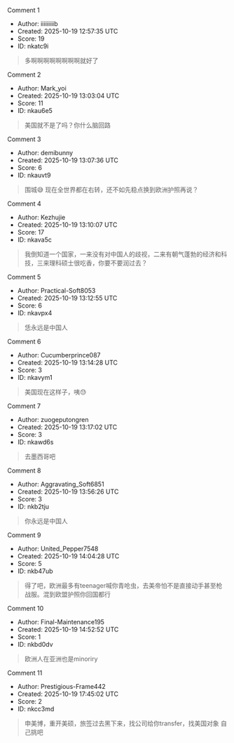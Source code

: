 Comment 1

- Author: iiiiiiiiib
- Created: 2025-10-19 12:57:35 UTC
- Score: 19
- ID: nkatc9i

> 多啊啊啊啊啊啊啊啊就好了

Comment 2

- Author: Mark_yoi
- Created: 2025-10-19 13:03:04 UTC
- Score: 11
- ID: nkau6e5

> 美国就不是了吗？你什么脑回路

Comment 3

- Author: demibunny
- Created: 2025-10-19 13:07:36 UTC
- Score: 6
- ID: nkauvt9

> 围城😅
> 现在全世界都在右转，还不如先稳点换到欧洲护照再说？

Comment 4

- Author: Kezhujie
- Created: 2025-10-19 13:10:07 UTC
- Score: 17
- ID: nkava5c

> 我倒知道一个国家，一来没有对中国人的歧视，二来有朝气蓬勃的经济和科技，三来理科硕士很吃香，你要不要润过去？

Comment 5

- Author: Practical-Soft8053
- Created: 2025-10-19 13:12:55 UTC
- Score: 6
- ID: nkavpx4

> 恁永远是中国人

Comment 6

- Author: Cucumberprince087
- Created: 2025-10-19 13:14:28 UTC
- Score: 3
- ID: nkavym1

> 美国现在这样子，咦😓

Comment 7

- Author: zuogeputongren
- Created: 2025-10-19 13:17:02 UTC
- Score: 3
- ID: nkawd6s

> 去墨西哥吧

Comment 8

- Author: Aggravating_Soft6851
- Created: 2025-10-19 13:56:26 UTC
- Score: 3
- ID: nkb2tju

> 你永远是中国人

Comment 9

- Author: United_Pepper7548
- Created: 2025-10-19 14:04:28 UTC
- Score: 5
- ID: nkb47ub

> 得了吧，欧洲最多有teenager喊你青呛虫，去美帝怕不是直接动手甚至枪战服。混到欧盟护照你回国都行

Comment 10

- Author: Final-Maintenance195
- Created: 2025-10-19 14:52:52 UTC
- Score: 1
- ID: nkbd0dv

> 欧洲人在亚洲也是minoriry

Comment 11

- Author: Prestigious-Frame442
- Created: 2025-10-19 17:45:02 UTC
- Score: 2
- ID: nkcc3md

> 申美博，重开美硕，旅签过去黑下来，找公司给你transfer，找美国对象 自己挑吧
